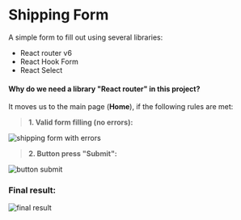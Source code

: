 # Shipping Form

A simple form to fill out using several libraries:
- React router v6
- React Hook Form
- React Select

#### Why do we need a library "React router" in this project?

It moves us to the main page (__Home__), if the following rules are met:

>__1. Valid form filling (no errors):__

![shipping form with errors](/shipping-form/src/assetsForGithub/Screenshot_4.jpg)

>__2. Button press "Submit":__

![button submit](/shipping-form/src/assetsForGithub/Screenshot_3.jpg)

### Final result:
![final result](/shipping-form/src/assetsForGithub/Screenshot_1.jpg)

